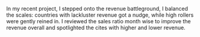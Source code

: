 In my recent project, I stepped onto the revenue battleground, I balanced the scales: countries with lackluster revenue got a nudge, while high rollers were gently reined in. I reviewed the sales ratio month wise to improve the revenue overall and spotlighted the cites with higher and lower revenue.
